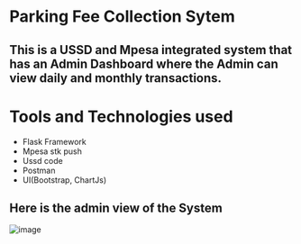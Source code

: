 # Parking Fee Collection Sytem
## This is a USSD and Mpesa integrated system that has an Admin Dashboard where the Admin can view daily and monthly transactions.
# Tools and Technologies used
- Flask Framework
- Mpesa stk push
- Ussd code
- Postman
- UI(Bootstrap, ChartJs)

## Here is the admin view of the System
![image](https://github.com/alex-waiganjo/Flask-Ussd/assets/90863840/9c1fdecc-c393-41ca-b964-03c41c7758e5)
